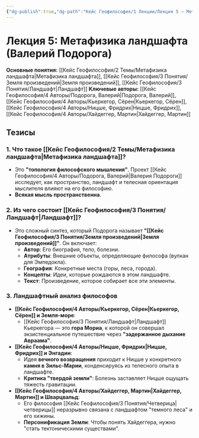 ```yaml
---
{"dg-publish":true,"dg-path":"Кейс Геофилософия/1 Лекции/Лекция 5 – Метафизика ландшафта","permalink":"/kejs-geofilosofiya/1-lekczii/lekcziya-5-metafizika-landshafta/","dgShowLocalGraph":true}
---
```


# Лекция 5: Метафизика ландшафта (Валерий Подорога)

**Основные понятия:** [[Кейс Геофилософия/2 Темы/Метафизика ландшафта\|Метафизика ландшафта]], [[Кейс Геофилософия/3 Понятия/Земля произведений\|Земля произведений]], [[Кейс Геофилософия/3 Понятия/Ландшафт\|Ландшафт]]
**Ключевые авторы:** [[Кейс Геофилософия/4 Авторы/Подорога, Валерий\|Подорога, Валерий]], [[Кейс Геофилософия/4 Авторы/Кьеркегор, Сёрен\|Кьеркегор, Сёрен]], [[Кейс Геофилософия/4 Авторы/Ницше, Фридрих\|Ницше, Фридрих]], [[Кейс Геофилософия/4 Авторы/Хайдеггер, Мартин\|Хайдеггер, Мартин]]

## Тезисы

### 1. Что такое [[Кейс Геофилософия/2 Темы/Метафизика ландшафта\|Метафизика ландшафта]]?
- Это **"топология философского мышления"**. Проект [[Кейс Геофилософия/4 Авторы/Подорога, Валерий\|Валерия Подороги]] исследует, как пространство, ландшафт и телесная ориентация мыслителя влияют на его философию.
- **Всякая мысль пространственна**.

### 2. Из чего состоит [[Кейс Геофилософия/3 Понятия/Ландшафт\|Ландшафт]]?
- Это сложный синтез, который Подорога называет **"[[Кейс Геофилософия/3 Понятия/Земля произведений\|Земля произведений]]"**. Он включает:
    - **Автор**: Его биография, тело, болезни.
    - **Атрибуты**: Внешние объекты, определяющие философа (вулкан для Эмпедокла).
    - **География**: Конкретные места (горы, леса, города).
    - **Концепты**: Идеи, которые рождаются в этом ландшафте.
    - **Текст**: Произведение, которое собирает все эти элементы.

### 3. Ландшафтный анализ философов
- **[[Кейс Геофилософия/4 Авторы/Кьеркегор, Сёрен\|Кьеркегор, Сёрен]] и Земля-море**:
    - [[Кейс Геофилософия/3 Понятия/Ландшафт\|Ландшафт]] Кьеркегора — это **гора Мориа**, к которой он совершал экзистенциальное путешествие через **"задержанное дыхание Авраама"**.
- **[[Кейс Геофилософия/4 Авторы/Ницше, Фридрих\|Ницше, Фридрих]] и Энгадин**:
    - Идея **вечного возвращения** приходит к Ницше у конкретного **камня в Зильс-Марии**, конденсируясь из телесного опыта в ландшафте.
    - **Критика "твердой земли"**: Болезнь заставляет Ницше ощущать тяжесть гравитации.
- **[[Кейс Геофилософия/4 Авторы/Хайдеггер, Мартин\|Хайдеггер, Мартин]] и Шварцвальд**:
    - Его философия [[Кейс Геофилософия/3 Понятия/Четверица\|четверицы]] неразрывно связана с ландшафтом "темного леса" и его хижины.
    - **Персонификация Земли**: Чтобы понять Хайдеггера, нужно "стать тектоническими существами".
